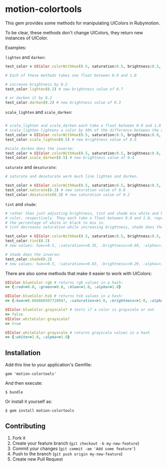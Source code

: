 # motion-colortools

This gem provides some methods for manipulating UIColors in Rubymotion.

To be clear, these methods don't change UIColors, they return new instances of UIColor.

Examples:

`lighten` and `darken`:
```ruby
test_color = UIColor.colorWithHue(0.5, saturation:0.5, brightness:0.5, alpha:1.0)

# Each of these methods takes one float between 0.0 and 1.0 

# increase brightness by 0.2 
test_color.lighten(0.2) # new brightness value of 0.7

# or darken it by 0.2 
test_color.darken(0.2) # new brightness value of 0.3
```




`scale_lighten` and `scale_darken`:
```ruby

# scale_lighten and scale_darken each take a float between 0.0 and 1.0 as a percentage.
# scale_lighten lightens a color by 50% of the difference between the color's current brightness and 1.0, so:  
test_color = UIColor.colorWithHue(0.5, saturation:0.5, brightness:0.8, alpha:1.0)
test_color.scale_lighten(0.5) # new brightness value of 0.9 

#scale_darken does the inverse:
test_color = UIColor.colorWithHue(0.5, saturation:0.5, brightness:0.8, alpha:1.0)
test_color.scale_darken(0.5) # new brightness value of 0.4
```




`saturate` and `desaturate`:
```ruby
# saturate and desaturate work much line lighten and darken.

test_color = UIColor.colorWithHue(0.5, saturation:0.5, brightness:0.5, alpha:1.0)
test_color.saturate(0.3) # new saturation value of 0.8
test_color.desaturate(0.3) # new saturation value of 0.2
```




`tint` and `shade`:
```ruby
# rather than just adjusting brightness, tint and shade mix white and black into the 
# color, respectively. They each take a float between 0.0 and 1.0, representing
# the percentage of white or black to mix in. 
# tint decreases saturation while increasing brightness, shade does the inverse:

test_color = UIColor.colorWithHue(0.5, saturation:0.5, brightness:0.5, alpha:1.0)
test_color.tint(0.2)	
# new values: hue=>0.5, :saturation=>0.35, :brightness=>0.69, :alpha=>1.0

# shade does the inverse:
test_color.shade(0.2)
# new values: hue=>0.5, :saturation=>0.83, :brightness=>0.29, :alpha=>1.0
```




There are also some methods that make it easier to work with UIColors:
```ruby
UIColor.blueColor.rgb # returns rgb values in a hash:
=> {:red=>0.0, :green=>0.0, :blue=>1.0, :alpha=>1.0}

UIColor.blueColor.hsb # returns hsb values in a hash:
=> {:hue=>0.666666507720947, :saturation=>1.0, :brightness=>1.0, :alpha=>1.0} 

UIColor.blueColor.grayscale? # tests if a color is grayscale or not
=> false
UIColor.whiteColor.grayscale?
=> true

UIColor.whiteColor.grayscale # returns grayscale values in a hash
=> {:white=>1.0, :alpha=>1.0}
```


## Installation

Add this line to your application's Gemfile:

    gem 'motion-colortools'

And then execute:

    $ bundle

Or install it yourself as:

    $ gem install motion-colortools

## Contributing

1. Fork it
2. Create your feature branch (`git checkout -b my-new-feature`)
3. Commit your changes (`git commit -am 'Add some feature'`)
4. Push to the branch (`git push origin my-new-feature`)
5. Create new Pull Request
